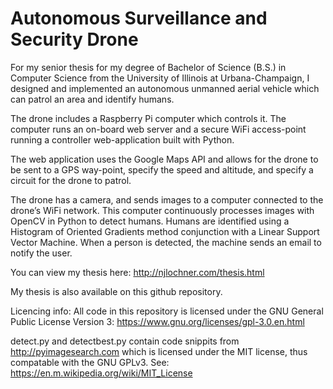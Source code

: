 # Autonomous Surveillance and Security Drone

For my senior thesis for my degree of Bachelor of Science (B.S.) in Computer Science from the University of Illinois at Urbana-Champaign, I designed and implemented an autonomous unmanned aerial vehicle which can patrol an area and identify humans.

The drone includes a Raspberry Pi computer which controls it. The computer runs an on-board web server and a secure WiFi access-point running a controller web-application built with Python.

The web application uses the Google Maps API and allows for the drone to be sent to a GPS way-point, specify the speed and altitude, and specify a circuit for the drone to patrol.

The drone has a camera, and sends images to a computer connected to the drone’s WiFi network. This computer continuously processes images with OpenCV in Python to detect humans. Humans are identified using a Histogram of Oriented Gradients method conjunction with a Linear Support Vector Machine. When a person is detected, the machine sends an email to notify the user.

You can view my thesis here: http://njlochner.com/thesis.html

My thesis is also available on this github repository.

Licencing info: All code in this repository is licensed under the GNU General Public License Version 3: https://www.gnu.org/licenses/gpl-3.0.en.html

detect.py and detectbest.py contain code snippits from http://pyimagesearch.com which is licensed under the MIT license, thus compatable with the GNU GPLv3. See: https://en.m.wikipedia.org/wiki/MIT_License
